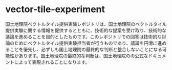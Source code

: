 vector-tile-experiment
======================

国土地理院ベクトルタイル提供実験レポジトリは、国土地理院のベクトルタイル提供実験に関する情報を提供するとともに、技術的な提案を受け取り、技術的な議論を進めることを目的としたものです。このレポジトリでの回答は技術的な討論のためにベクトルタイル提供実験担当者が行うものであり、議論を円滑に進めることを優先し、必ずしも国土地理院の最終的な判断と整合しないことになる可能性があります。国土地理院の最終的な判断は、国土地理院のの公式なドキュメントによって表現されることになります。
